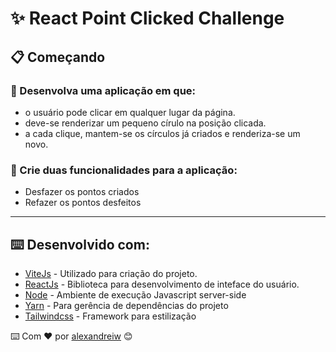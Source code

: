 # ✨ React Point Clicked Challenge

## 📋 Começando

### 🚀 Desenvolva uma aplicação em que:

-   o usuário pode clicar em qualquer lugar da página.
-   deve-se renderizar um pequeno círulo na posição clicada.
-   a cada clique, mantem-se os círculos já criados e renderiza-se um novo.

### 🚀 Crie duas funcionalidades para a aplicação:

-   Desfazer os pontos criados
-   Refazer os pontos desfeitos

---

## ⌨️ Desenvolvido com:

-   [ViteJs](https://vitejs.dev/) - Utilizado para criação do projeto.
-   [ReactJs](https://reactjs.org/) - Biblioteca para desenvolvimento de inteface do usuário.
-   [Node](https://nodejs.org/en/) - Ambiente de execução Javascript server-side
-   [Yarn](https://yarnpkg.com/) - Para gerência de dependências do projeto
-   [Tailwindcss](https://tailwindcss.com/) - Framework para estilização

⌨️ Com ❤️ por [alexandreiw](https://gist.github.com/alexandreiw) 😊
